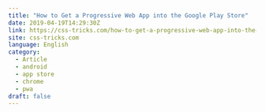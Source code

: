 ```yaml
---
title: "How to Get a Progressive Web App into the Google Play Store"
date: 2019-04-19T14:29:30Z
link: https://css-tricks.com/how-to-get-a-progressive-web-app-into-the-google-play-store/
site: css-tricks.com
language: English
category:
  - Article
  - android
  - app store
  - chrome
  - pwa
draft: false
---
```


